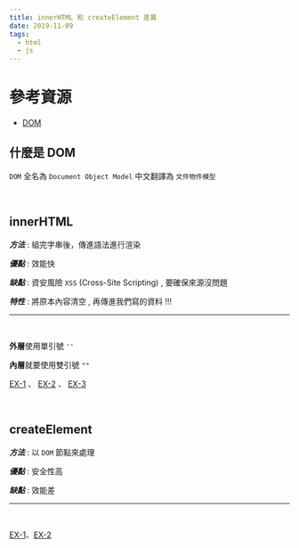```yaml
---
title: innerHTML 和 createElement 差異
date: 2019-11-09
tags: 
  - html
  - js
---
```


# 參考資源

- [DOM](https://ithelp.ithome.com.tw/articles/10202689)

## 什麼是 DOM

`DOM` 全名為 `Document Object Model` 中文翻譯為 `文件物件模型`

<br>

## innerHTML

***方法*** : 組完字串後，傳進語法進行渲染

***優點*** : 效能快

***缺點*** : 資安風險 `XSS` (Cross-Site Scripting) , 要確保來源沒問題

***特性*** : 將原本內容清空 , 再傳進我們寫的資料 !!! 

<hr>

<br>

**外層**使用單引號 `''`

**內層**就要使用雙引號 `""`

[EX-1](https://codepen.io/hedgehogkucc/pen/QWWxxxK) 、 [EX-2](https://codepen.io/hedgehogkucc/pen/VwwddER) 、 [EX-3](https://codepen.io/hedgehogkucc/pen/jOOKKJB)

<br>

## createElement

***方法*** : 以 `DOM` 節點來處理

***優點*** : 安全性高

***缺點*** : 效能差

<hr>

<br>

[EX-1](https://codepen.io/hedgehogkucc/pen/XWWYYwq)、[EX-2](https://codepen.io/hedgehogkucc/pen/XWWYBrY)

